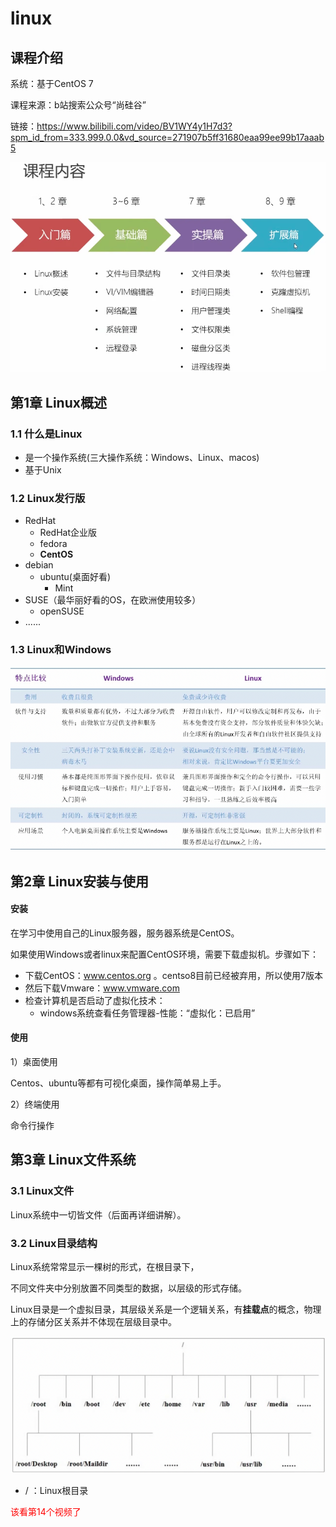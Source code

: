 # linux

## 课程介绍

系统：基于CentOS 7

课程来源：b站搜索公众号“尚硅谷”

链接：https://www.bilibili.com/video/BV1WY4y1H7d3?spm_id_from=333.999.0.0&vd_source=271907b5ff31680eaa99ee99b17aaab5

![](img/1.png)





## 第1章 Linux概述

### 1.1 什么是Linux

- 是一个操作系统(三大操作系统：Windows、Linux、macos)
- 基于Unix

### 1.2 Linux发行版

- RedHat
  - RedHat企业版
  - fedora
  - **CentOS**
- debian
  - ubuntu(桌面好看)
    - Mint
- SUSE（最华丽好看的OS，在欧洲使用较多）
  - openSUSE
- ...... 

### 1.3 Linux和Windows

![](img/2.png)



## 第2章 Linux安装与使用

#### 安装

在学习中使用自己的Linux服务器，服务器系统是CentOS。



如果使用Windows或者linux来配置CentOS环境，需要下载虚拟机。步骤如下：

- 下载CentOS：www.centos.org   。centso8目前已经被弃用，所以使用7版本
- 然后下载Vmware：www.vmware.com
- 检查计算机是否启动了虚拟化技术：
  - windows系统查看任务管理器-性能：“虚拟化：已启用”

#### 使用

1）桌面使用

Centos、ubuntu等都有可视化桌面，操作简单易上手。

2）终端使用

命令行操作



## 第3章 Linux文件系统 

### 3.1 Linux文件

Linux系统中一切皆文件（后面再详细讲解）。



### 3.2 Linux目录结构

Linux系统常常显示一棵树的形式，在根目录下，

不同文件夹中分别放置不同类型的数据，以层级的形式存储。



Linux目录是一个虚拟目录，其层级关系是一个逻辑关系，有**挂载点**的概念，物理上的存储分区关系并不体现在层级目录中。 

![](img/3.png)

- / ：Linux根目录





<font color='red'>该看第14个视频了</font>

 

